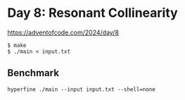 # Day 8: Resonant Collinearity

<https://adventofcode.com/2024/day/8>

```shell
$ make
$ ./main < input.txt
```

## Benchmark

```shell
hyperfine ./main --input input.txt --shell=none
```
